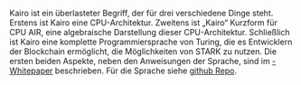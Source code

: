 Kairo ist ein überlasteter Begriff, der für drei verschiedene Dinge steht. Erstens ist Kairo eine CPU-Architektur. Zweitens ist „Kairo“ Kurzform für CPU AIR, eine algebraische Darstellung dieser CPU-Architektur. Schließlich ist Kairo eine komplette Programmiersprache von Turing, die es Entwicklern der Blockchain ermöglicht, die Möglichkeiten von STARK zu nutzen. Die ersten beiden Aspekte, neben den Anweisungen der Sprache, sind im [-Whitepaper](https://eprint.iacr.org/2021/1063) beschrieben. Für die Sprache siehe [github Repo](https://github.com/starkware-libs/cairo).